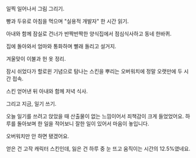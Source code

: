 일찍 일어나서 그림 그리기.

빵과 두유로 아침을 먹으며 "실용적 개발자" 한 시간 읽기.

아내와 함께 잠실로 건너가 반짝반짝한 양식집에서 점심식사하고 동네 한바퀴.

집에 돌아와서 엄마와 통화하며 빨래 돌리고 설거지.

겨울맞이 이불과 헌 옷 정리.

잠시 쉬었다가 할로윈 기념으로 탐나는 스킨을 뿌리는 오버워치에 정말 오랫만에 두 시간 접속.

스킨 얻어낸 뒤 아내와 함께 저녁 식사.

그리고 지금, 일기 쓰기.

오늘 일기를 쓰려고 앉았을 때 산출물이 없는 느낌이어서 죄책감이 크게 들었었어요.
하루를 돌아보며 한 일을 적어보니 잘한 일이 있어서 마음이 놓입니다.

오버워치만 안 하면 됐겠어요.

얻은 건 고작 캐릭터 스킨인데, 잃은 건 하루 중 눈 뜨고 움직이는 시간의 12.5%였네요.


